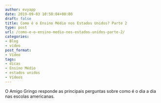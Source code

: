 ```yaml
---
author: evyapp
date: 2019-09-03 10:50:04+00:00
draft: false
title: Como é o Ensino Médio nos Estados Unidos? Parte 2
type: post
url: /como-e-o-ensino-medio-nos-estados-unidos-parte-2/
categories:
- Blog
- vídeo
post_format:
- Vídeo
tags:
- dicas
- Ensino Médio
- estados unidos
- Vídeos
---
```





O Amigo Gringo responde as principais perguntas sobre como é o dia a dia nas escolas americanas.




